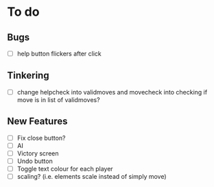 # To do
## Bugs
- [ ] help button flickers after click
## Tinkering
- [ ] change helpcheck into validmoves and movecheck into checking if move is in list of validmoves?
## New Features
- [ ] Fix close button?
- [ ] AI
- [ ] Victory screen
- [ ] Undo button
- [ ] Toggle text colour for each player
- [ ] scaling? (i.e. elements scale instead of simply move)
